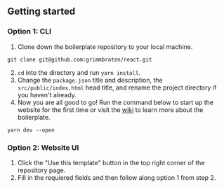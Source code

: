 ## Getting started

### Option 1: CLI

1. Clone down the boilerplate repository to your local machine.

```shell
git clone git@github.com:grimmbraten/react.git
```

2. `cd` into the directory and run `yarn install`.
3. Change the `package.json` title and description, the `src/public/index.html` head title, and rename the project directory if you haven't already.
4. Now you are all good to go! Run the command below to start up the website for the first time or visit the [wiki](https://github.com/grimmbraten/react/wiki) to learn more about the boilerplate.

```shell
yarn dev --open
```

### Option 2: Website UI

1. Click the "Use this template" button in the top right corner of the repository page.
2. Fill in the requiered fields and then follow along option 1 from step 2.

